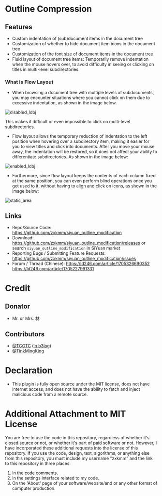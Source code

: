 # Outline Compression
## Features
 - Custom indentation of (sub)document items in the document tree
 - Customization of whether to hide document item icons in the document tree
 - Customization of the font size of document items in the document tree
 - Fluid layout of document tree items: Temporarily remove indentation when the mouse hovers over, to avoid difficulty in seeing or clicking on titles in multi-level subdirectories

 ### What is Flow Layout

- When browsing a document tree with multiple levels of subdocuments, you may encounter situations where you cannot click on them due to excessive indentation, as shown in the image below.

![disabled_ldbj](https://tvax3.sinaimg.cn/large/0089YRx6gy1hlvq5zs9xzj30cy0fctay.jpg)

This makes it difficult or even impossible to click on multi-level subdirectories.
- Flow layout allows the temporary reduction of indentation to the left position when hovering over a subdirectory item, making it easier for you to view titles and click into documents. After you move your mouse away, the indentation will be restored, so it does not affect your ability to differentiate subdirectories. As shown in the image below:

![enabled_ldbj](https://tvax4.sinaimg.cn/large/0089YRx6gy1hlvqad31rwg309e08mh65.gif)

- Furthermore, since flow layout keeps the contents of each column fixed at the same position, you can even perform blind operations once you get used to it, without having to align and click on icons, as shown in the image below:

![static_area](https://tvax3.sinaimg.cn/large/0089YRx6gy1hlvq6uhx16j30z00oik89.jpg)

## Links
 - Repo/Source Code: https://github.com/zxkmm/siyuan_outline_modification 
 - Download: https://github.com/zxkmm/siyuan_outline_modification/releases or search `siyuan_outline_modification` in SiYuan market
 - Reporting Bugs / Submitting Feature Requests: https://github.com/zxkmm/siyuan_outline_modification/issues
 - Forum / Thread (Chinese): https://ld246.com/article/1705326690352 https://ld246.com/article/1705227991331

# Credit
## Donator
- Mr. or Mrs. 林
## Contributors
- [@TCOTC](https://github.com/TCOTC)   ([in b3log](https://ld246.com/member/a2930610542))
- [@TinkMingKing](https://github.com/TinkMingKing)



# Declaration
 - This plugin is fully open source under the MIT license, does not have internet access, and does not have the ability to fetch and inject malicious code from a remote source.

# Additional Attachment to MIT License

You are free to use the code in this repository, regardless of whether it's closed source or not, or whether it's part of paid software or not. However, I have incorporated these additional requests into the license of this repository. If you use the code, design, text, algorithms, or anything else from this repository, you must include my username "zxkmm" and the link to this repository in three places:

1. In the code comments.
2. In the settings interface related to my code.
3. On the 'About' page of your software/website/and or any other format of computer production.

